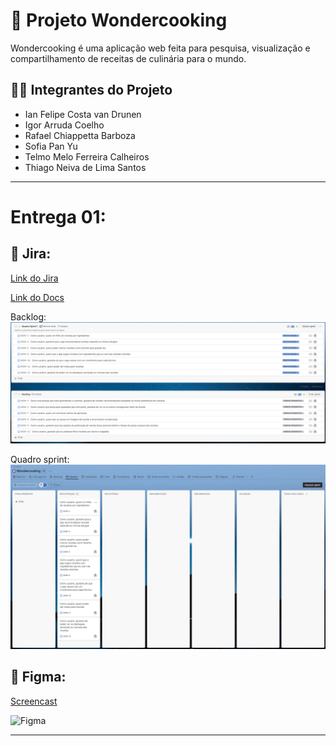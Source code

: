 # 🍰 Projeto Wondercooking

Wondercooking é uma aplicação web feita para pesquisa, visualização e compartilhamento de receitas de culinária para o mundo.

## 👩‍🎓 Integrantes do Projeto

- Ian Felipe Costa van Drunen
- Igor Arruda Coelho
- Rafael Chiappetta Barboza
- Sofia Pan Yu
- Telmo Melo Ferreira Calheiros
- Thiago Neiva de Lima Santos

---

# Entrega 01:

## 📝 Jira:

[Link do Jira](https://cesar-team-pz3i66at.atlassian.net/jira/software/projects/WON/boards/34)

[Link do Docs](https://docs.google.com/document/d/1IX6r9FOJcd_eR8FyVsrMSKdi9eVuUcwD_jcz5_sBhKQ/edit?tab=t.0)

Backlog:
<img src="Imagens/Backlog.png" alt = "Backlog" width = "600">

Quadro sprint:
<img src="Imagens/Quadro_sprint.png" alt = "Quadro sprint" width = "600">

## 🎨 Figma:

[Screencast](https://www.youtube.com)

<img src="" alt = "Figma" width = "400">

---
